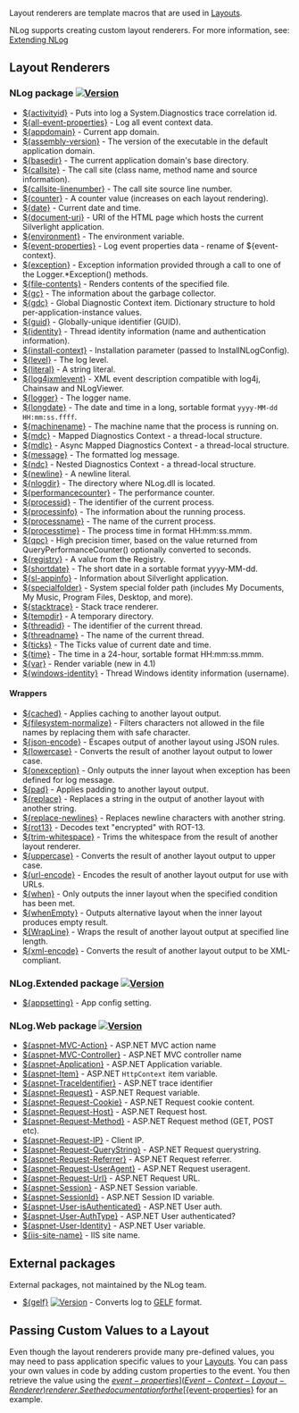 Layout renderers are template macros that are used in [Layouts](Layouts).

NLog supports creating custom layout renderers. For more information, see: [Extending NLog](Extending-NLog)


## Layout Renderers

### NLog package [![Version](https://img.shields.io/nuget/v/NLog.svg)](https://www.nuget.org/packages/NLog)
* [${activityid}](Trace-Activity-Id-Layout-Renderer) - Puts into log a System.Diagnostics trace correlation id.
* [${all-event-properties}](All-Event-Properties-Layout-Renderer) - Log all event context data.
* [${appdomain}](AppDomain-Layout-Renderer) - Current app domain. 
* [${assembly-version}](AssemblyVersion-Layout-Renderer) - The version of the executable in the default application domain.
* [${basedir}](Basedir-Layout-Renderer) - The current application domain's base directory.
* [${callsite}](Callsite-Layout-Renderer) - The call site (class name, method name and source information).
* [${callsite-linenumber}](Callsite-line-number-layout-renderer) - The call site source line number. 
* [${counter}](Counter-Layout-Renderer) - A counter value (increases on each layout rendering).
* [${date}](Date-Layout-Renderer) - Current date and time.
* [${document-uri}](DocumentUri-Layout-Renderer) - URI of the HTML page which hosts the current Silverlight application.
* [${environment}](Environment-Layout-Renderer) - The environment variable.
* [${event-properties}](EventProperties-Layout-Renderer) - Log event properties data - rename of ${event-context}.
* [${exception}](Exception-Layout-Renderer) - Exception information provided through a call to one of the Logger.*Exception() methods.
* [${file-contents}](FileContents-Layout-Renderer) - Renders contents of the specified file.
* [${gc}](Gc-Layout-Renderer) - The information about the garbage collector.
* [${gdc}](Gdc-Layout-Renderer) - Global Diagnostic Context item. Dictionary structure to hold per-application-instance values.
* [${guid}](Guid-Layout-Renderer) - Globally-unique identifier (GUID).
* [${identity}](Identity-Layout-Renderer) - Thread identity information (name and authentication information).
* [${install-context}](InstallContext-Layout-Renderer) - Installation parameter (passed to InstallNLogConfig).
* [${level}](Level-Layout-Renderer) - The log level.
* [${literal}](Literal-Layout-Renderer) - A string literal.
* [${log4jxmlevent}](Log4JXMLEvent-Layout-Renderer) - XML event description compatible with log4j, Chainsaw and NLogViewer.
* [${logger}](Logger-Layout-Renderer) - The logger name.
* [${longdate}](LongDate-Layout-Renderer) - The date and time in a long, sortable format `yyyy-MM-dd HH:mm:ss.ffff`.
* [${machinename}](MachineName-Layout-Renderer) - The machine name that the process is running on.
* [${mdc}](Mdc-Layout-Renderer) - Mapped Diagnostics Context - a thread-local structure.
* [${mdlc}](Mdlc-Layout-Renderer) - Async Mapped Diagnostics Context - a thread-local structure.
* [${message}](Message-Layout-Renderer) - The formatted log message.
* [${ndc}](Ndc-Layout-Renderer) - Nested Diagnostics Context - a thread-local structure.
* [${newline}](Newline-Layout-Renderer) - A newline literal.
* [${nlogdir}](NLogDir-Layout-Renderer) - The directory where NLog.dll is located.
* [${performancecounter}](PerformanceCounter-Layout-Renderer) - The performance counter.
* [${processid}](ProcessId-Layout-Renderer) - The identifier of the current process.
* [${processinfo}](ProcessInfo-Layout-Renderer) - The information about the running process.
* [${processname}](ProcessName-Layout-Renderer) - The name of the current process.
* [${processtime}](ProcessTime-Layout-Renderer) - The process time in format HH:mm:ss.mmm.
* [${qpc}](QPC-Layout-Renderer) - High precision timer, based on the value returned from QueryPerformanceCounter() optionally converted to seconds.
* [${registry}](Registry-Layout-Renderer) - A value from the Registry.
* [${shortdate}](ShortDate-Layout-Renderer) - The short date in a sortable format yyyy-MM-dd.
* [${sl-appinfo}](Sl-AppInfor-Layout-Renderer) - Information about Silverlight application.
* [${specialfolder}](Special-Folder-Layout-Renderer) - System special folder path (includes My Documents, My Music, Program Files, Desktop, and more).
* [${stacktrace}](Stack-Trace-Layout-Renderer) - Stack trace renderer.
* [${tempdir}](TempDir-Layout-Renderer) - A temporary directory.
* [${threadid}](ThreadId-Layout-Renderer) - The identifier of the current thread.
* [${threadname}](ThreadName-Layout-Renderer) - The name of the current thread.
* [${ticks}](Ticks-Layout-Renderer) - The Ticks value of current date and time.
* [${time}](Time-Layout-Renderer) - The time in a 24-hour, sortable format HH:mm:ss.mmm.
* [${var}](Var-Layout-Renderer) - Render variable (new in 4.1)
* [${windows-identity}](Windows-Identity-Layout-Renderer) - Thread Windows identity information (username).

#### Wrappers

* [${cached}](Cached-Layout-Renderer) - Applies caching to another layout output.
* [${filesystem-normalize}](Filesystem-Normalize-Layout-Renderer) - Filters characters not allowed in the file names by replacing them with safe character.
* [${json-encode}](Json-Encode-Layout-Renderer) - Escapes output of another layout using JSON rules.
* [${lowercase}](Lowercase-Layout-Renderer) - Converts the result of another layout output to lower case.
* [${onexception}](OnException-Layout-Renderer) - Only outputs the inner layout when exception has been defined for log message.
* [${pad}](Pad-Layout-Renderer) - Applies padding to another layout output.
* [${replace}](Replace-Layout-Renderer) - Replaces a string in the output of another layout with another string.
* [${replace-newlines}](Replace-NewLines-Layout-Renderer) - Replaces newline characters with another string.
* [${rot13}](Rot13-Layout-Renderer) - Decodes text "encrypted" with ROT-13.
* [${trim-whitespace}](Trim-Whitespace-Layout-Renderer) - Trims the whitespace from the result of another layout renderer.
* [${uppercase}](Uppercase-Layout-Renderer) - Converts the result of another layout output to upper case.
* [${url-encode}](Url-Encode-Layout-Renderer) - Encodes the result of another layout output for use with URLs.
* [${when}](When-Layout-Renderer) - Only outputs the inner layout when the specified condition has been met.
* [${whenEmpty}](WhenEmpty-Layout-Renderer) - Outputs alternative layout when the inner layout produces empty result.
* [${WrapLine}](WrapLine-layout-renderer) - Wraps the result of another layout output at specified line length.
* [${xml-encode}](Xml-Encode-Layout-Renderer) - Converts the result of another layout output to be XML-compliant.
 

### NLog.Extended package  [![Version](https://img.shields.io/nuget/v/NLog.Extended.svg)](https://www.nuget.org/packages/NLog.Extended)
* [${appsetting}](AppSetting-Layout-Renderer) - App config setting.

### NLog.Web package [![Version](https://img.shields.io/nuget/v/NLog.Web.svg)](https://www.nuget.org/packages/NLog.Web)
* [${aspnet-MVC-Action}](AspNet-MVC-Action-Layout-Renderer) - ASP.NET MVC action name
* [${aspnet-MVC-Controller}](AspNet-MVC-Controller-Layout-Renderer) - ASP.NET MVC controller name
* [${aspnet-Application}](AspNetApplication-layout-renderer) - ASP.NET Application variable.
* [${aspnet-Item}](AspNetItem-layout-renderer) - ASP.NET `HttpContext` item variable.
* [${aspnet-TraceIdentifier}](AspNetTraceIdentifier-Layout-Renderer) - ASP.NET trace identifier
* [${aspnet-Request}](AspNetRequest-layout-renderer) - ASP.NET Request variable.
* [${aspnet-Request-Cookie}](AspNetRequest-Cookie-Layout-Renderer) - ASP.NET Request cookie content. 
* [${aspnet-Request-Host}](AspNetRequest-Host-Layout-Renderer) - ASP.NET Request host.
* [${aspnet-Request-Method}](AspNetRequest-Method-Layout-Renderer) - ASP.NET Request method (GET, POST etc).
* [${aspnet-Request-IP}](AspNet-User-IP-Layout-Renderer) - Client IP.
* [${aspnet-Request-QueryString}](AspNetRequest-QueryString-Layout-Renderer) - ASP.NET Request querystring.
* [${aspnet-Request-Referrer}](AspNetRequest-Referrer-Renderer) - ASP.NET Request referrer.
* [${aspnet-Request-UserAgent}](AspNetRequest-UserAgent-Layout-Renderer) - ASP.NET Request useragent.
* [${aspnet-Request-Url}](AspNetRequest-Url-Layout-Renderer) - ASP.NET Request URL.
* [${aspnet-Session}](AspNetSession-layout-renderer) - ASP.NET Session variable. 
* [${aspnet-SessionId}](AspNetSessionId-layout-renderer) - ASP.NET Session ID variable.
* [${aspnet-User-isAuthenticated}](AspNet-User-isAuthenticated-Layout-Renderer) - ASP.NET User auth.
* [${aspnet-User-AuthType}](AspNetUserAuthType-layout-renderer) - ASP.NET User authenticated? 
* [${aspnet-User-Identity}](AspNetUserIdentity-layout-renderer) - ASP.NET User variable.
* [${iis-site-name}](IIS-site-name-Layout-Renderer) - IIS site name.

## External packages

External packages, not maintained by the NLog team.

* [${gelf}](https://github.com/farzadpanahi/NLog.GelfLayout) [![Version](https://img.shields.io/nuget/v/NLog.GelfLayout.svg)](https://www.nuget.org/packages/NLog.GelfLayout) - Converts log to [GELF](http://www.graylog2.org/resources/gelf) format. 

## Passing Custom Values to a Layout
Even though the layout renderers provide many pre-defined values, you may need to pass application specific values to your [Layouts](Layouts). You can pass your own values in code by adding custom properties to the event. You then retrieve the value using the [${event-properties}](Event-Context-Layout-Renderer) renderer. See the documentation for the [${event-properties}](Event-Context-Layout-Renderer) for an example.